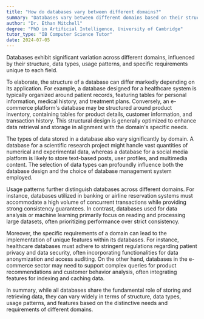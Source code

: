```yaml
---
title: "How do databases vary between different domains?"
summary: "Databases vary between different domains based on their structure, data types, usage, and specific requirements of the domain."
author: "Dr. Ethan Mitchell"
degree: "PhD in Artificial Intelligence, University of Cambridge"
tutor_type: "IB Computer Science Tutor"
date: 2024-07-05
---
```


Databases exhibit significant variation across different domains, influenced by their structure, data types, usage patterns, and specific requirements unique to each field.

To elaborate, the structure of a database can differ markedly depending on its application. For example, a database designed for a healthcare system is typically organized around patient records, featuring tables for personal information, medical history, and treatment plans. Conversely, an e-commerce platform's database may be structured around product inventory, containing tables for product details, customer information, and transaction history. This structural design is generally optimized to enhance data retrieval and storage in alignment with the domain's specific needs.

The types of data stored in a database also vary significantly by domain. A database for a scientific research project might handle vast quantities of numerical and experimental data, whereas a database for a social media platform is likely to store text-based posts, user profiles, and multimedia content. The selection of data types can profoundly influence both the database design and the choice of database management system employed.

Usage patterns further distinguish databases across different domains. For instance, databases utilized in banking or airline reservation systems must accommodate a high volume of concurrent transactions while providing strong consistency guarantees. In contrast, databases used for data analysis or machine learning primarily focus on reading and processing large datasets, often prioritizing performance over strict consistency.

Moreover, the specific requirements of a domain can lead to the implementation of unique features within its databases. For instance, healthcare databases must adhere to stringent regulations regarding patient privacy and data security, often incorporating functionalities for data anonymization and access auditing. On the other hand, databases in the e-commerce sector may need to support complex queries for product recommendations and customer behavior analysis, often integrating features for indexing and caching data.

In summary, while all databases share the fundamental role of storing and retrieving data, they can vary widely in terms of structure, data types, usage patterns, and features based on the distinctive needs and requirements of different domains.
    